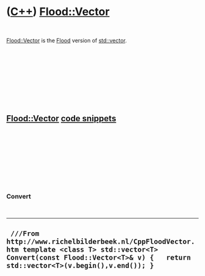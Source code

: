 



 

 

 

 

 

([C++](Cpp.htm)) [Flood::Vector](CppFloodVector.htm)
====================================================

 

[Flood::Vector](CppFloodVector.htm) is the [Flood](CppFlood.htm) version
of [std::vector](CppVector.htm).

 

 

 

 

 

[Flood::Vector](CppFloodVector.htm) [code snippets](CppCodeSnippets.htm)
------------------------------------------------------------------------

 

 

 

 

 

### Convert

 

  -----------------------------------------------------------------------------------------------------------------------------------------------------------------------------------
  ` ///From http://www.richelbilderbeek.nl/CppFloodVector.htm template <class T> std::vector<T> Convert(const Flood::Vector<T>& v) {   return std::vector<T>(v.begin(),v.end()); }`
  -----------------------------------------------------------------------------------------------------------------------------------------------------------------------------------

 

 

 

 

 





 



